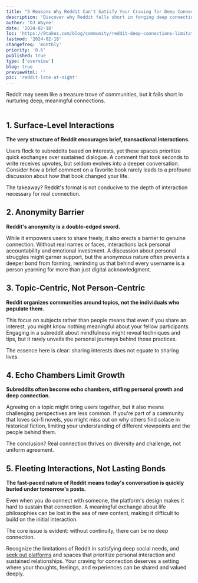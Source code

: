 ```yaml
---
title: "5 Reasons Why Reddit Can't Satisfy Your Craving for Deep Connections"
description: 'Discover why Reddit falls short in forging deep connections and learn how to find meaningful interactions online.'
author: 'DJ Wayne'
date: '2024-02-18'
loc: 'https://9takes.com/blog/community/reddit-deep-connections-limitations'
lastmod: '2024-02-18'
changefreq: 'monthly'
priority: '0.6'
published: true
type: ['overview']
blog: true
previewHtml: ''
pic: 'reddit-late-at-night'
---
```


<script>
	import  PopCard  from "../../lib/components/atoms/PopCard.svelte";
</script>

<p class="firstLetter">Reddit may seem like a treasure trove of communities, but it falls short in nurturing deep, meaningful connections.</p>

<div
    style="display: flex;
    justify-content: center;
margin: 1rem 0;"
>
 <PopCard
        image={`/blogs/reddit-late-at-night.webp`}
        showIcon={false}
        tint={false}
        displayText=""
        altText="reading reddit threads late at night"
        subtext=""
    />
</div>

## 1. Surface-Level Interactions

**The very structure of Reddit encourages brief, transactional interactions.**

Users flock to subreddits based on interests, yet these spaces prioritize quick exchanges over sustained dialogue. A comment that took seconds to write receives upvotes, but seldom evolves into a deeper conversation. Consider how a brief comment on a favorite book rarely leads to a profound discussion about how that book changed your life.

The takeaway? Reddit's format is not conducive to the depth of interaction necessary for real connection.

## 2. Anonymity Barrier

**Reddit's anonymity is a double-edged sword.**

While it empowers users to share freely, it also erects a barrier to genuine connection. Without real names or faces, interactions lack personal accountability and emotional investment. A discussion about personal struggles might garner support, but the anonymous nature often prevents a deeper bond from forming, reminding us that behind every username is a person yearning for more than just digital acknowledgment.

## 3. Topic-Centric, Not Person-Centric

**Reddit organizes communities around topics, not the individuals who populate them.**

This focus on subjects rather than people means that even if you share an interest, you might know nothing meaningful about your fellow participants. Engaging in a subreddit about mindfulness might reveal techniques and tips, but it rarely unveils the personal journeys behind those practices.

The essence here is clear: sharing interests does not equate to sharing lives.

## 4. Echo Chambers Limit Growth

**Subreddits often become echo chambers, stifling personal growth and deep connection.**

Agreeing on a topic might bring users together, but it also means challenging perspectives are less common. If you're part of a community that loves sci-fi novels, you might miss out on why others find solace in historical fiction, limiting your understanding of different viewpoints and the people behind them.

The conclusion? Real connection thrives on diversity and challenge, not uniform agreement.

## 5. Fleeting Interactions, Not Lasting Bonds

**The fast-paced nature of Reddit means today's conversation is quickly buried under tomorrow's posts.**

Even when you do connect with someone, the platform's design makes it hard to sustain that connection. A meaningful exchange about life philosophies can be lost in the sea of new content, making it difficult to build on the initial interaction.

The core issue is evident: without continuity, there can be no deep connection.

Recognize the limitations of Reddit in satisfying deep social needs, and <a href="/blog/community/introducing-9takes">seek out platforms</a> and spaces that prioritize personal interaction and sustained relationships. Your craving for connection deserves a setting where your thoughts, feelings, and experiences can be shared and valued deeply.